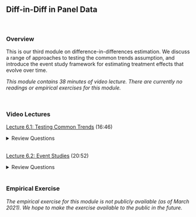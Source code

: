 ## Diff-in-Diff in Panel Data

<br>

### Overview  
This is our third module on difference-in-differences estimation.  We discuss a range of approaches to testing the common trends assumption, and introduce the event study 
framework for estimating treatment effects that evolve over time.  

_This module contains 38 minutes of video lecture.  There are currently no readings or empirical exercises for this module._

<br>

### Video Lectures  
[Lecture 6.1:  Testing Common Trends](https://vimeo.com/520477838) (16:46)  

<details><summary>Review Questions</summary>
  <br>
  <ol>
    <li>What is the common trends assumption, and why is it important in difference-in-differences estimation?</li>
    <li>To what extent can the common trends assumption be tested, and under what circumstances?</li>
    <li>What are the three approaches to testing common trends?  Provide an example of each?</li>
  </ol>
</details>

<br>

[Lecture 6.2:  Event Studies](https://vimeo.com/520481698) (20:52)  

<details><summary>Review Questions</summary>
  <br>
  <ol>
  <li>What is the event study approach, and how can it be used to evaluate the impacts of a program?</li>
  <li>When might it make sense to use an event study approach rather than a simple 2X2 differences-in-differences estimation strategy?</li>
  <li>How would you implement the event study approach?</li>
  <li>How can you use the event study approach to test the common trends assumption?<li>
  <li>What other hypothesis tests might you run after an event study?  How might they be implemented?</li>
</details>

<br>

### Empirical Exercise
_The empirical exercise for this module is not publicly available (as of March 2021). We hope to make the exercise available to the public in the future._

<br>
